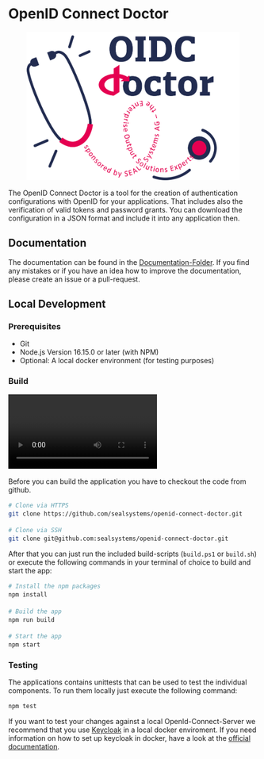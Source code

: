 # OpenID Connect Doctor 

<p align="center">
<img src="public/images/logo-amos.png" width="430" height="300">
</p>

The OpenID Connect Doctor is a tool for the creation of authentication configurations with OpenID for your applications. That includes also the verification of valid tokens and password grants. You can download the configuration in a JSON format and include it into any application then.

## Documentation
The documentation can be found in the [Documentation-Folder](https://github.com/sealsystems/openid-connect-doctor/blob/master/Documentation/user-documentation.md).
If you find any mistakes or if you have an idea how to improve the documentation, please create an issue or a pull-request.

## Local Development
### Prerequisites
* Git
* Node.js Version 16.15.0 or later (with NPM)
* Optional: A local docker environment (for testing purposes)

### Build

![How to build the application](https://raw.githubusercontent.com/sealsystems/openid-connect-doctor/main/Deliverables/sprint-05/build-process-video.mp4)

Before you can build the application you have to checkout the code from github.

```sh
# Clone via HTTPS
git clone https://github.com/sealsystems/openid-connect-doctor.git

# Clone via SSH
git clone git@github.com:sealsystems/openid-connect-doctor.git
```

After that you can just run the included build-scripts (```build.ps1``` or ```build.sh```) or execute the following commands in your terminal of choice to build and start the app:
```sh
# Install the npm packages
npm install

# Build the app
npm run build

# Start the app
npm start
```

### Testing
The applications contains unittests that can be used to test the individual components. To run them locally just execute the following command:

```sh
npm test
```

If you want to test your changes against a local OpenId-Connect-Server we recommend that you use [Keycloak](https://github.com/keycloak/keycloak) in a local docker enviroment. If you need information on how to set up keycloak in docker, have a look at the [official documentation](https://www.keycloak.org/getting-started/getting-started-docker).
